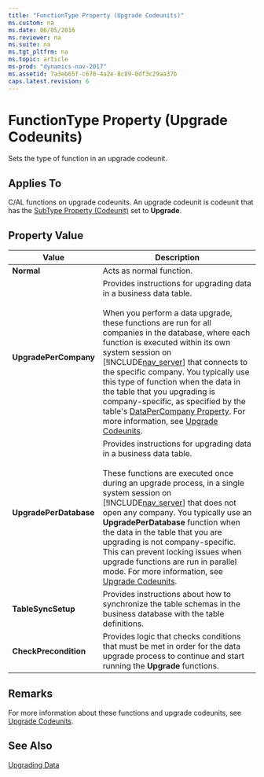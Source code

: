 ```yaml
---
title: "FunctionType Property (Upgrade Codeunits)"
ms.custom: na
ms.date: 06/05/2016
ms.reviewer: na
ms.suite: na
ms.tgt_pltfrm: na
ms.topic: article
ms-prod: "dynamics-nav-2017"
ms.assetid: 7a3eb65f-c670-4a2e-8c89-0df3c29aa37b
caps.latest.revision: 6
---
```

# FunctionType Property (Upgrade Codeunits)
Sets the type of function in an upgrade codeunit.  
  
## Applies To  
 C/AL functions on upgrade codeunits. An upgrade codeunit is codeunit that has the [SubType Property \(Codeunit\)](SubType-Property--Codeunit-.md) set to **Upgrade**.  
  
## Property Value  
  
|Value|Description|  
|-----------|-----------------|  
|**Normal**|Acts as normal function.|  
|**UpgradePerCompany**|Provides instructions for upgrading data in a business data table.<br /><br /> When you perform a data upgrade, these functions are run for all companies in the database, where each function is executed within its own system session on [!INCLUDE[nav_server](includes/nav_server_md.md)] that connects to the specific company. You typically use this type of function when the data in the table that you upgrading is company\-specific, as specified by the table's [DataPerCompany Property](DataPerCompany-Property.md). For more information, see [Upgrade Codeunits](Upgrade-Codeunits.md#upgradedunctions).|  
|**UpgradePerDatabase**|Provides instructions for upgrading data in a business data table.<br /><br /> These functions are executed once during an upgrade process, in a single system session on [!INCLUDE[nav_server](includes/nav_server_md.md)] that does not open any company. You typically use an **UpgradePerDatabase** function when the data in the table that you are upgrading is not company\-specific. This can prevent locking issues when upgrade functions are run in parallel mode. For more information, see [Upgrade Codeunits](Upgrade-Codeunits.md#upgradedunctions).|  
|**TableSyncSetup**|Provides instructions about how to synchronize the table schemas in the business database with the table definitions.|  
|**CheckPrecondition**|Provides logic that checks conditions that must be met in order for the data upgrade process to continue and start running the **Upgrade** functions.|  
  
## Remarks  
 For more information about these functions and upgrade codeunits, see [Upgrade Codeunits](Upgrade-Codeunits.md).  
  
## See Also  
 [Upgrading Data](Upgrading-Data.md)
